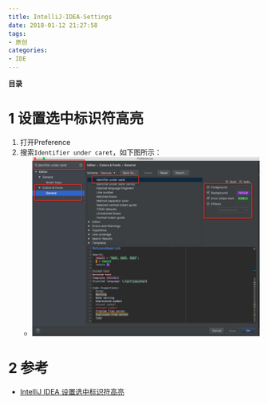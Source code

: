 ```yaml
---
title: IntelliJ-IDEA-Settings
date: 2018-01-12 21:27:58
tags: 
- 原创
categories: 
- IDE
---
```


__目录__

<!-- toc -->
<!--more-->

# 1 设置选中标识符高亮

1. 打开Preference
1. 搜索`Identifier under caret`，如下图所示：
    * ![fig1](/images/IntelliJ-IDEA-Settings/fig1.jpg)

# 2 参考

* [IntelliJ IDEA 设置选中标识符高亮](http://blog.csdn.net/wskinght/article/details/43052407)
